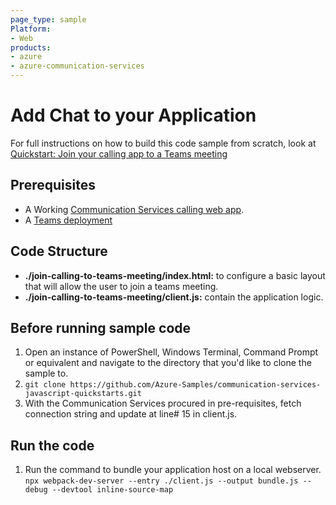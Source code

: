 ```yaml
---
page_type: sample
Platform:
- Web
products:
- azure
- azure-communication-services
---
```



# Add Chat to your Application

For full instructions on how to build this code sample from scratch, look at [Quickstart: Join your calling app to a Teams meeting](https://docs.microsoft.com/azure/communication-services/quickstarts/voice-video-calling/get-started-teams-interop?pivots=platform-web)

## Prerequisites

- A Working [Communication Services calling web app](https://docs.microsoft.com/azure/communication-services/quickstarts/voice-video-calling/getting-started-with-calling?pivots=platform-web). 
- A [Teams deployment](https://docs.microsoft.com/deployoffice/teams-install)

## Code Structure

- **./join-calling-to-teams-meeting/index.html:** to configure a basic layout that will allow the user to join a teams meeting.
- **./join-calling-to-teams-meeting/client.js:** contain the application logic.

## Before running sample code

1. Open an instance of PowerShell, Windows Terminal, Command Prompt or equivalent and navigate to the directory that you'd like to clone the sample to.
2. `git clone https://github.com/Azure-Samples/communication-services-javascript-quickstarts.git`
3. With the Communication Services procured in pre-requisites, fetch connection string and update at line# 15 in client.js.

## Run the code
1. Run the command to bundle your application host on a local webserver. `npx webpack-dev-server --entry ./client.js --output bundle.js --debug --devtool inline-source-map`

